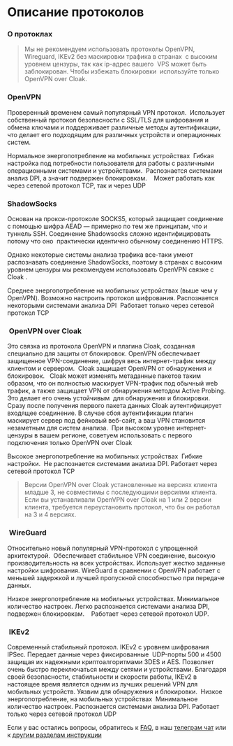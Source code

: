 # Описание протоколов

### О протоклах 

>Мы не рекомендуем использовать протоколы ОpenVPN, Wireguard, IKEv2 без маскировки трафика
в странах  с высоким уровнем цензуры, так как ip-адрес вашего  VPS может быть заблокирован.
Чтобы избежать блокировки  используйте только OpenVPN over Cloak.  

### OpenVPN  

Проверенный временем самый популярный VPN протокол.  Использует собственный протокол
безопасности с SSL/TLS для шифрования и  обмена ключами и поддерживает различные методы
аутентификации, что делает его подходящим для различных устройств и операционных систем.

Нормальное энергопотребление на мобильных устройствах 
Гибкая настройка под потребности пользователя для работы с различными операционными системами и устройствами. 
Распознается системами анализ DPI, а значит подвержен блокировкам.   
Может работать как через сетевой протокол TCP, так и через UDP


### ShadowSocks


Основан на прокси-протоколе SOCKS5, который защищает соединение с помощью шифра AEAD — 
примерно по тем же принципам, что и туннель SSH. Соединение Shadowsocks сложно
идентифицировать потому что оно  практически идентично обычному соединению HTTPS.

Однако некоторые системы анализа трафика все-таки умеют распознавать соединение 
ShadowSocks, поэтому в странах с высоким уровнем цензуры мы рекомендуем использовать OpenVPN 
связке с Cloak .

Среднее энергопотребление на мобильных устройствах (выше чем у OpenVPN).
Возможно настроить протокол шифрования.
Распознается некоторыми системами анализа DPI 
Работает только через сетевой протокол TCP



###  OpenVPN over Cloak

Это связка из протокола OpenVPN и плагина Cloak, созданная специально для защиты от блокировок.
OpenVPN обеспечивает защищенное VPN-соединение, шифруя весь интернет-трафик между 
клиентом и сервером. 
Cloak защищает OpenVPN от обнаружения и  блокировок.  
Cloak может изменять метаданные пакетов таким образом, что он полностью маскирует VPN-трафик
под обычный web трафик, а также защищает VPN от обнаружения методом Active Probing. Это делает
его очень устойчивым  для обнаружения и блокировки.
Сразу после получения первого пакета данных Cloak аутентифицирует входящее соединение. В
случае сбоя аутентификации плагин  маскирует сервер под фейковый веб-сайт, а ваш VPN становится
незаметным для систем анализа. 
При высоком уровне интернет-цензуры в вашем регионе, советуем использовать с первого
подключения только OpenVPN over Cloak

Высокое энергопотребление на мобильных устройствах 
Гибкие настройки. 
Не распознается системами анализа DPI.
Работает через сетевой протокол TCP

> Версии OpenVPN over Cloak  установленные на версиях клиента младше 3, не совместимы с 
последующими версиями клиента. Если вы устанавливали  OpenVPN over Cloak  на 1 или 2 версии
 клиента, требуется переустановить протокол, что бы он работал на 3 и 4 версиях.

 ###  WireGuard

Относительно новый популярный VPN-протокол с упрощенной архитектурой. 
Обеспечивает стабильное VPN соединение, высокую производительность на всех устройствах. 
Использует жестко заданные настройки шифрования. WireGuard в сравнении с OpenVPN работает с  меньшей задержкой и лучшей пропускной способностью при передаче данных.

Низкое энергопотребление на мобильных устройствах.
Минимальное количество настроек.
Легко распознается системами анализа DPI,  подвержен блокировкам.   
Работает через сетевой протокол UDP.

###  IKEv2

Современный стабильный протокол. IKEv2 с уровнем шифрования IPSec. Передает данные через
фиксированные  UDP-порты 500 и 4500 защищая их надежными криптоалгоритмами 3DES и AES.
Позволяет очень быстро переключаться между сетями и устройствами. Благодаря своей
безопасности, стабильности и скорости работы, IKEv2 в настоящее время является одним из лучших
решений VPN для мобильных устройств. Уязвим для обнаружения и блокировки. 
Низкое энергопотребление, на мобильных устройствах 
Минимальное количество настроек.
Распознается системами анализа DPI.
Работает только через сетевой протокол UDP

Если у вас остались вопросы, обратитесь к [FAQ], в наш [телеграм чат] или к [другим разделам инструкции]

[amnezia-site-ext-link]: https://amnezia-web-nx1r.vercel.app
[about-int-link]: /about
[FAQ]: ../faq 
[телеграм чат]: https://t.me/amnezia_vpn
[другим разделам инструкции]:  ../instructions





















